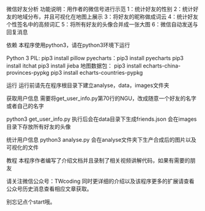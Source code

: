 微信好友分析
功能说明：用作者的微信号进行示范
1：统计好友的性别
2：统计好友的地域分布，并且可视化在地图上展示
3：将好友的昵称做成词云
4：统计好友个性签名中的高频词汇
5：将所有好友的头像合并成一张大图
6：微信自动发送与回复消息



依赖
本程序使用python3，请在python3环境下运行

Python 3
PIL: pip3 install pillow
pyecharts：pip3 install pyecharts
pip3 install itchat
pip3 install jieba
地图数据包：
pip3 install echarts-china-provinces-pypkg
pip3 install echarts-countries-pypkg

运行
运行前请先在程序根目录下建立analyse，data，images文件夹

获取用户信息
需要将get_user_info.py第70行的NGU，改成随意一个好友的名字或者自己的名字

python3 get_user_info.py 执行后会在data目录下生成friends.json 会在images目录下存放所有好友的头像

统计用户信息
python3 analyse.py 会在analyse文件夹下生产合成后的图片以及可视化的文件

教程
本程序作者编写了介绍文档并且录制了相关视频讲解代码，如果有需要的朋友

请关注微信公众号：TWcoding
同时更详细的介绍以及该程序更多的扩展请查看公众号历史消息查看相应文章获取。

别忘记点个start哦。

